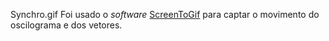 Synchro.gif
Foi usado o *software* [ScreenToGif](https://www.screentogif.com/) para captar o movimento do oscilograma e dos vetores.
